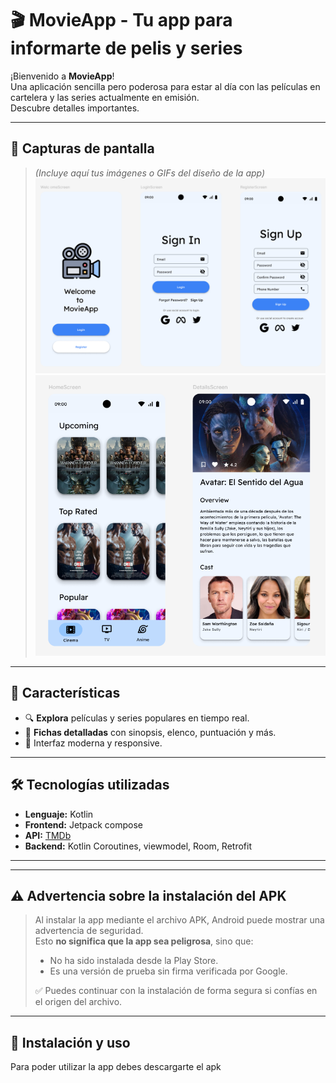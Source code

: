 # 🎬 MovieApp - Tu app para informarte de pelis y series

¡Bienvenido a **MovieApp**!  
Una aplicación sencilla pero poderosa para estar al día con las películas en cartelera y las series actualmente en emisión.  
Descubre detalles importantes.

---

## 📸 Capturas de pantalla

> *(Incluye aquí tus imágenes o GIFs del diseño de la app)*
![Figma design](figma_design_1.png)
![Figma design](figma_design_2.png)

---

## 🚀 Características

- 🔍 **Explora** películas y series populares en tiempo real.
- 📄 **Fichas detalladas** con sinopsis, elenco, puntuación y más.
- 🎨 Interfaz moderna y responsive.

---

## 🛠️ Tecnologías utilizadas

- **Lenguaje:** Kotlin
- **Frontend:** Jetpack compose
- **API:** [TMDb](https://www.themoviedb.org/)
- **Backend:** Kotlin Coroutines, viewmodel, Room, Retrofit

---

---

## ⚠️ Advertencia sobre la instalación del APK

> Al instalar la app mediante el archivo APK, Android puede mostrar una advertencia de seguridad.  
> Esto **no significa que la app sea peligrosa**, sino que:
>
> - No ha sido instalada desde la Play Store.
> - Es una versión de prueba sin firma verificada por Google.
>
> ✅ Puedes continuar con la instalación de forma segura si confías en el origen del archivo.

---

## 🔧 Instalación y uso
Para poder utilizar la app debes descargarte el apk
